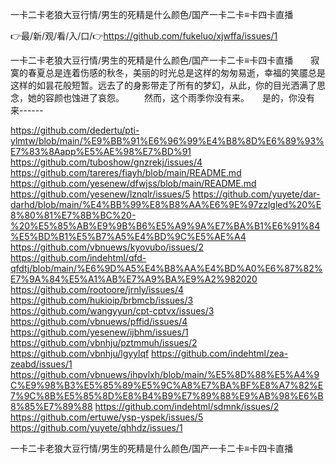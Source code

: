 一卡二卡老狼大豆行情/男生的死精是什么颜色/国产一卡二卡≡卡四卡直播

👉最/新/观/看/入/口/👉https://github.com/fukeluo/xjwffa/issues/1

一卡二卡老狼大豆行情/男生的死精是什么颜色/国产一卡二卡≡卡四卡直播　　寂寞的春夏总是连着伤感的秋冬，美丽的时光总是这样的匆匆易逝，幸福的笑靥总是这样的如昙花般短暂。远去了的身影带走了所有的梦幻，从此，你的目光洒满了思念，她的容颜也蚀进了哀怨。
　　然而，这个雨季你没有来。　　是的，你没有来------　　


https://github.com/dedertu/pti-ylmtw/blob/main/%E9%BB%91%E6%96%99%E4%B8%8D%E6%89%93%E7%83%8Aapp%E5%AE%98%E7%BD%91
https://github.com/tuboshow/gnzrekj/issues/4
https://github.com/tareres/fiayh/blob/main/README.md
https://github.com/yesenew/dfwjss/blob/main/README.md
https://github.com/yesenew/lznqlr/issues/5
https://github.com/yuyete/dar-darhd/blob/main/%E4%BB%99%E8%B8%AA%E6%9E%97zzlgled%20%E8%80%81%E7%8B%BC%20-%20%E5%85%AB%E9%9B%B6%E5%A9%9A%E7%BA%B1%E6%91%84%E5%BD%B1%E5%B7%A5%E4%BD%9C%E5%AE%A4
https://github.com/vbnuews/kyovubo/issues/2
https://github.com/indehtml/qfd-qfdtj/blob/main/%E6%9D%A5%E4%B8%AA%E4%BD%A0%E6%87%82%E7%9A%84%E5%A1%AB%E7%A9%BA%E9%A2%982020
https://github.com/rootoore/jrnly/issues/4
https://github.com/hukioip/brbmcb/issues/3
https://github.com/wangyyun/cpt-cptvx/issues/3
https://github.com/vbnuews/pffid/issues/4
https://github.com/yesenew/ijbhm/issues/1
https://github.com/vbnhju/pztmmuh/issues/2
https://github.com/vbnhju/lgyylqf
https://github.com/indehtml/zea-zeabd/issues/1
https://github.com/vbnuews/ihpvlxh/blob/main/%E5%8D%88%E5%A4%9C%E9%98%B3%E5%85%89%E5%9C%A8%E7%BA%BF%E8%A7%82%E7%9C%8B%E5%85%8D%E8%B4%B9%E7%89%88%E9%AB%98%E6%B8%85%E7%89%88
https://github.com/indehtml/sdmnk/issues/2
https://github.com/ertuwe/ysp-yspek/issues/5
https://github.com/yuyete/qhhdz/issues/1

一卡二卡老狼大豆行情/男生的死精是什么颜色/国产一卡二卡≡卡四卡直播
